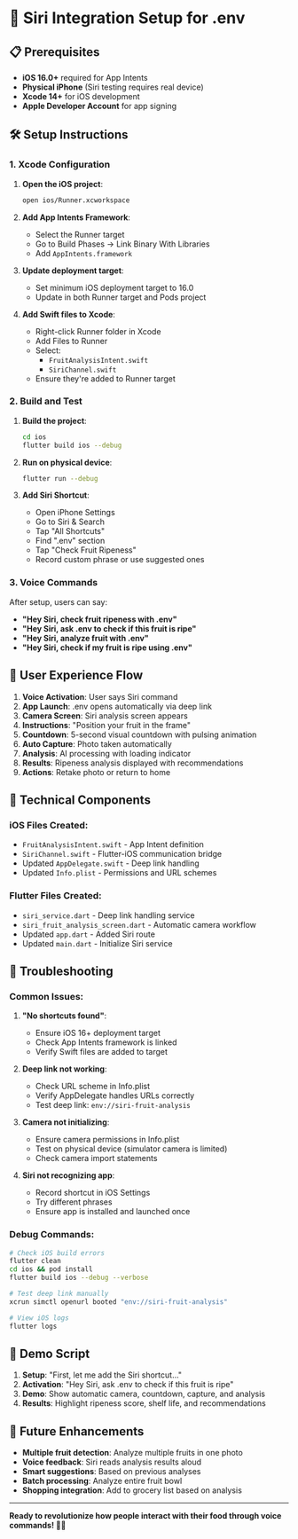 # 🎤 Siri Integration Setup for .env

## 📋 Prerequisites

- **iOS 16.0+** required for App Intents
- **Physical iPhone** (Siri testing requires real device)
- **Xcode 14+** for iOS development
- **Apple Developer Account** for app signing

## 🛠️ Setup Instructions

### 1. Xcode Configuration

1. **Open the iOS project**:
   ```bash
   open ios/Runner.xcworkspace
   ```

2. **Add App Intents Framework**:
   - Select the Runner target
   - Go to Build Phases → Link Binary With Libraries
   - Add `AppIntents.framework`

3. **Update deployment target**:
   - Set minimum iOS deployment target to 16.0
   - Update in both Runner target and Pods project

4. **Add Swift files to Xcode**:
   - Right-click Runner folder in Xcode
   - Add Files to Runner
   - Select:
     - `FruitAnalysisIntent.swift`
     - `SiriChannel.swift`
   - Ensure they're added to Runner target

### 2. Build and Test

1. **Build the project**:
   ```bash
   cd ios
   flutter build ios --debug
   ```

2. **Run on physical device**:
   ```bash
   flutter run --debug
   ```

3. **Add Siri Shortcut**:
   - Open iPhone Settings
   - Go to Siri & Search
   - Tap "All Shortcuts"
   - Find ".env" section
   - Tap "Check Fruit Ripeness"
   - Record custom phrase or use suggested ones

### 3. Voice Commands

After setup, users can say:
- **"Hey Siri, check fruit ripeness with .env"**
- **"Hey Siri, ask .env to check if this fruit is ripe"**
- **"Hey Siri, analyze fruit with .env"**
- **"Hey Siri, check if my fruit is ripe using .env"**

## 🎯 User Experience Flow

1. **Voice Activation**: User says Siri command
2. **App Launch**: .env opens automatically via deep link
3. **Camera Screen**: Siri analysis screen appears
4. **Instructions**: "Position your fruit in the frame"
5. **Countdown**: 5-second visual countdown with pulsing animation
6. **Auto Capture**: Photo taken automatically
7. **Analysis**: AI processing with loading indicator
8. **Results**: Ripeness analysis displayed with recommendations
9. **Actions**: Retake photo or return to home

## 🔧 Technical Components

### iOS Files Created:
- `FruitAnalysisIntent.swift` - App Intent definition
- `SiriChannel.swift` - Flutter-iOS communication bridge
- Updated `AppDelegate.swift` - Deep link handling
- Updated `Info.plist` - Permissions and URL schemes

### Flutter Files Created:
- `siri_service.dart` - Deep link handling service
- `siri_fruit_analysis_screen.dart` - Automatic camera workflow
- Updated `app.dart` - Added Siri route
- Updated `main.dart` - Initialize Siri service

## 🐛 Troubleshooting

### Common Issues:

1. **"No shortcuts found"**:
   - Ensure iOS 16+ deployment target
   - Check App Intents framework is linked
   - Verify Swift files are added to target

2. **Deep link not working**:
   - Check URL scheme in Info.plist
   - Verify AppDelegate handles URLs correctly
   - Test deep link: `env://siri-fruit-analysis`

3. **Camera not initializing**:
   - Ensure camera permissions in Info.plist
   - Test on physical device (simulator camera is limited)
   - Check camera import statements

4. **Siri not recognizing app**:
   - Record shortcut in iOS Settings
   - Try different phrases
   - Ensure app is installed and launched once

### Debug Commands:

```bash
# Check iOS build errors
flutter clean
cd ios && pod install
flutter build ios --debug --verbose

# Test deep link manually
xcrun simctl openurl booted "env://siri-fruit-analysis"

# View iOS logs
flutter logs
```

## 📱 Demo Script

1. **Setup**: "First, let me add the Siri shortcut..."
2. **Activation**: "Hey Siri, ask .env to check if this fruit is ripe"
3. **Demo**: Show automatic camera, countdown, capture, and analysis
4. **Results**: Highlight ripeness score, shelf life, and recommendations

## 🚀 Future Enhancements

- **Multiple fruit detection**: Analyze multiple fruits in one photo
- **Voice feedback**: Siri reads analysis results aloud
- **Smart suggestions**: Based on previous analyses
- **Batch processing**: Analyze entire fruit bowl
- **Shopping integration**: Add to grocery list based on analysis

---

**Ready to revolutionize how people interact with their food through voice commands! 🍎🎤**